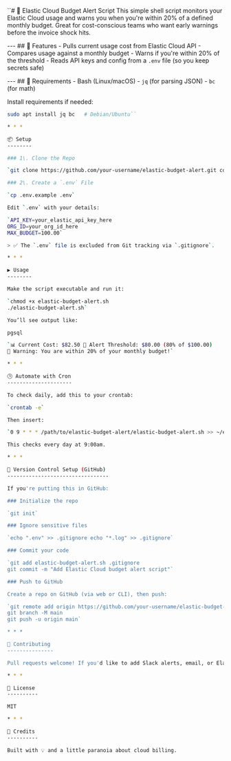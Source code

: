 
``# 💸 Elastic Cloud Budget Alert Script This simple shell script monitors your Elastic Cloud usage and warns you when you're within 20% of a defined monthly budget. Great for cost-conscious teams who want early warnings before the invoice shock hits.

--- ## 🚀 Features - Pulls current usage cost from Elastic Cloud API - Compares usage against a monthly budget - Warns if you're within 20% of the threshold - Reads API keys and config from a `.env` file (so you keep secrets safe)

--- ## 🧰 Requirements - Bash (Linux/macOS) - `jq` (for parsing JSON) - `bc` (for math)

Install requirements if needed:

```bash
sudo apt install jq bc   # Debian/Ubuntu`` 

* * *

📦 Setup
--------

### 1\. Clone the Repo

`git clone https://github.com/your-username/elastic-budget-alert.git cd elastic-budget-alert` 

### 2\. Create a `.env` File

`cp .env.example .env` 

Edit `.env` with your details:

`API_KEY=your_elastic_api_key_here
ORG_ID=your_org_id_here
MAX_BUDGET=100.00` 

> ✅ The `.env` file is excluded from Git tracking via `.gitignore`.

* * *

▶️ Usage
--------

Make the script executable and run it:

`chmod +x elastic-budget-alert.sh
./elastic-budget-alert.sh` 

You’ll see output like:

pgsql

`📊 Current Cost: $82.50 🎯 Alert Threshold: $80.00 (80% of $100.00)
🚨 Warning: You are within 20% of your monthly budget!` 

* * *

🕒 Automate with Cron
---------------------

To check daily, add this to your crontab:

`crontab -e` 

Then insert:

`0 9 * * * /path/to/elastic-budget-alert/elastic-budget-alert.sh >> ~/elastic-budget-check.log 2>&1` 

This checks every day at 9:00am.

* * *

📄 Version Control Setup (GitHub)
---------------------------------

If you're putting this in GitHub:

### Initialize the repo

`git init` 

### Ignore sensitive files

`echo ".env" >> .gitignore echo "*.log" >> .gitignore` 

### Commit your code

`git add elastic-budget-alert.sh .gitignore
git commit -m "Add Elastic Cloud budget alert script"` 

### Push to GitHub

Create a repo on GitHub (via web or CLI), then push:

`git remote add origin https://github.com/your-username/elastic-budget-alert.git
git branch -M main
git push -u origin main` 

* * *

🤝 Contributing
---------------

Pull requests welcome! If you'd like to add Slack alerts, email, or Elastic ingestion, open an issue or PR.

* * *

📄 License
----------

MIT

* * *

🧠 Credits
----------

Built with 💡 and a little paranoia about cloud billing.